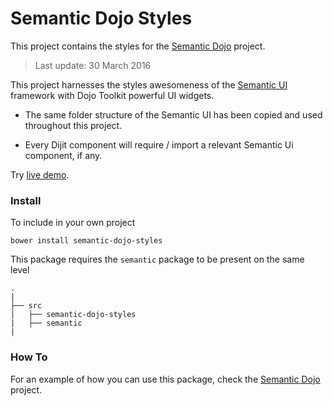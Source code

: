 # Semantic Dojo Styles

This project contains the styles for the [Semantic Dojo](https://github.com/websemantics/semantic-dojo) project.

> Last update:  30 March 2016

This project harnesses the styles awesomeness of the [Semantic UI](http://semantic-ui.com) framework with Dojo Toolkit powerful UI widgets.

- The same folder structure of the Semantic UI has been copied and used throughout this project.

- Every Dijit component will require / import a relevant Semantic Ui component, if any.

Try [live demo](http://websemantics.github.io/semantic-dojo).

### Install

To include in your own project
```
bower install semantic-dojo-styles
```

This package requires the `semantic` package to be present on the same level
```
.
|
├── src
|   ├── semantic-dojo-styles
|   ├── semantic
|

```

###  How To

For an example of how you can use this package, check the [Semantic Dojo](https://github.com/websemantics/semantic-dojo) project.

